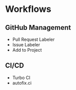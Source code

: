 # Workflows

## GitHub Management

- Pull Request Labeler
- Issue Labeler
- Add to Project

## CI/CD

- Turbo CI
- autofix.ci
